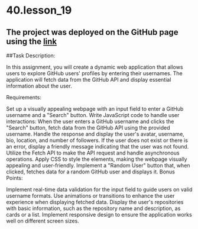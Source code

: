 # 40.lesson_19

## The project was deployed on the GitHub page using the [link](https://saysatsan.github.io/40.lesson_19/)

##Task Description:

In this assignment, you will create a dynamic web application that allows users to explore GitHub users' profiles by entering their usernames. The application will fetch data from the GitHub API and display essential information about the user.

Requirements:

Set up a visually appealing webpage with an input field to enter a GitHub username and a "Search" button.
Write JavaScript code to handle user interactions:
When the user enters a GitHub username and clicks the "Search" button, fetch data from the GitHub API using the provided username.
Handle the response and display the user's avatar, username, bio, location, and number of followers.
If the user does not exist or there is an error, display a friendly message indicating that the user was not found.
Utilize the Fetch API to make the API request and handle asynchronous operations.
Apply CSS to style the elements, making the webpage visually appealing and user-friendly.
Implement a "Random User" button that, when clicked, fetches data for a random GitHub user and displays it.
Bonus Points:

Implement real-time data validation for the input field to guide users on valid username formats.
Use animations or transitions to enhance the user experience when displaying fetched data.
Display the user's repositories with basic information, such as the repository name and description, as cards or a list.
Implement responsive design to ensure the application works well on different screen sizes.
